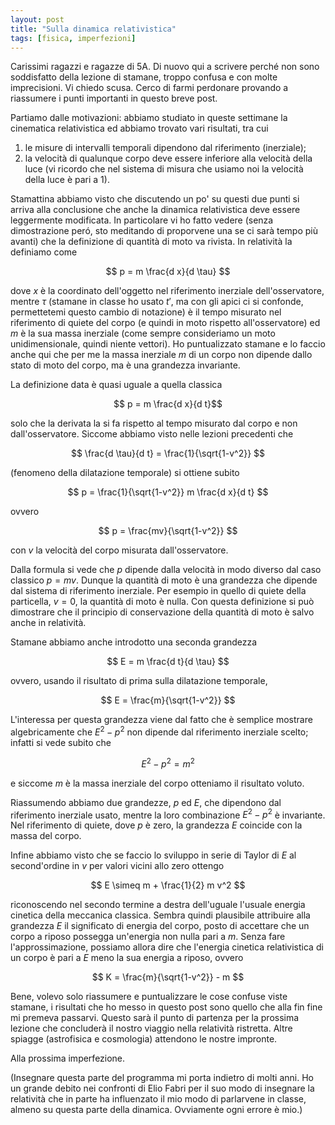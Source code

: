 ```yaml
---
layout: post
title: "Sulla dinamica relativistica"
tags: [fisica, imperfezioni]
---
```


Carissimi ragazzi e ragazze di 5A. Di nuovo qui a scrivere perché non
sono soddisfatto della lezione di stamane, troppo confusa e con molte
imprecisioni. Vi chiedo scusa. Cerco di farmi perdonare provando a riassumere i punti
importanti in questo breve post.

Partiamo dalle motivazioni: abbiamo studiato in queste settimane la
cinematica relativistica ed abbiamo trovato vari risultati, tra cui

1. le misure di intervalli temporali dipendono dal riferimento (inerziale);
2. la velocità di qualunque corpo deve essere inferiore alla velocità
   della luce (vi ricordo che nel sistema di misura che usiamo noi la
   velocità della luce è pari a $1$).

Stamattina abbiamo visto che discutendo un po' su questi due punti si
arriva alla conclusione che anche la dinamica relativistica deve
essere leggermente modificata. In particolare vi ho fatto vedere
(senza dimostrazione peró, sto meditando di proporvene una se ci sarà
tempo più avanti) che la definizione di quantità di moto va
rivista. In relatività la definiamo come

$$ p = m \frac{d x}{d \tau} $$

dove $x$ è la coordinato dell'oggetto nel riferimento inerziale
dell'osservatore, mentre $\tau$ (stamane in classe ho usato $t'$, ma
con gli apici ci si confonde, permettetemi questo cambio di notazione)
è il tempo misurato nel riferimento di quiete del corpo (e quindi in
moto rispetto all'osservatore) ed $m$ è la sua massa inerziale (come
sempre consideriamo un moto unidimensionale, quindi niente
vettori). Ho puntualizzato stamane e lo faccio anche qui che per me la
massa inerziale $m$ di un corpo non dipende dallo stato di moto del
corpo, ma è una grandezza invariante.

La definizione data è quasi uguale a quella classica

$$ p = m \frac{d x}{d t}$$

solo che la derivata la si fa rispetto al tempo misurato dal corpo e
non dall'osservatore. Siccome abbiamo visto nelle lezioni precedenti
che

$$ \frac{d \tau}{d t} = \frac{1}{\sqrt{1-v^2}} $$

(fenomeno della dilatazione temporale) si ottiene subito

$$ p = \frac{1}{\sqrt{1-v^2}} m \frac{d x}{d t} $$

ovvero

$$ p = \frac{mv}{\sqrt{1-v^2}} $$

con $v$ la velocità del corpo misurata dall'osservatore.

Dalla formula si vede che $p$ dipende dalla velocità in modo diverso
dal caso classico $p = mv$. Dunque la quantità di moto è una grandezza
che dipende dal sistema di riferimento inerziale. Per esempio in
quello di quiete della particella, $v = 0$, la quantità di moto è
nulla. Con questa definizione si può dimostrare che il principio di
conservazione della quantità di moto è salvo anche in relatività.

Stamane abbiamo anche introdotto una seconda grandezza

$$ E = m \frac{d t}{d \tau} $$

ovvero, usando il risultato di prima sulla dilatazione temporale, 

$$ E = \frac{m}{\sqrt{1-v^2}} $$

L'interessa per questa grandezza viene dal fatto che è semplice
mostrare algebricamente che $E^2 - p^2$ non dipende dal riferimento
inerziale scelto; infatti si vede subito che

$$ E^2 - p^2 = m^2 $$

e siccome $m$ è la massa inerziale del corpo otteniamo il risultato
voluto.

Riassumendo abbiamo due grandezze, $p$ ed $E$, che dipendono
dal riferimento inerziale usato, mentre la loro combinazione $E^2 -
p^2$ è invariante. Nel riferimento di quiete, dove $p$ è zero, la
grandezza $E$ coincide con la massa del corpo.

Infine abbiamo visto che se faccio lo sviluppo in serie di Taylor di
$E$ al second'ordine in $v$ per valori vicini allo zero ottengo

$$ E \simeq m + \frac{1}{2} m v^2 $$

riconoscendo nel secondo termine a destra dell'uguale l'usuale energia
cinetica della meccanica classica. Sembra quindi plausibile attribuire
alla grandezza $E$ il significato di energia del corpo, posto di
accettare che un corpo a riposo possegga un'energia non nulla pari a
$m$. Senza fare l'approssimazione, possiamo allora dire che l'energia
cinetica relativistica di un corpo è pari a $E$ meno la sua energia a
riposo, ovvero

$$ K = \frac{m}{\sqrt{1-v^2}} - m $$

Bene, volevo solo riassumere e puntualizzare le cose confuse viste
stamane, i risultati che ho messo in questo post sono quello che alla
fin fine mi premeva passarvi. Questo sarà il punto di partenza per la
prossima lezione che concluderà il nostro viaggio nella relatività
ristretta. Altre spiagge (astrofisica e cosmologia) attendono le
nostre impronte.

Alla prossima imperfezione.


(Insegnare questa parte del programma mi porta indietro di molti
anni. Ho un grande debito nei confronti di Elio Fabri per il suo modo
di insegnare la relatività che in parte ha influenzato il mio modo di
parlarvene in classe, almeno su questa parte della
dinamica. Ovviamente ogni errore è mio.)
